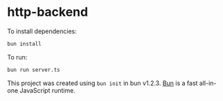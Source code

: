 # http-backend

To install dependencies:

```bash
bun install
```

To run:

```bash
bun run server.ts
```

This project was created using `bun init` in bun v1.2.3. [Bun](https://bun.sh) is a fast all-in-one JavaScript runtime.
